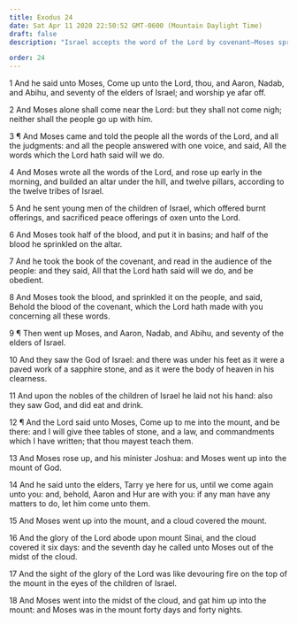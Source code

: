 ```yaml
---
title: Exodus 24
date: Sat Apr 11 2020 22:50:52 GMT-0600 (Mountain Daylight Time)
draft: false
description: "Israel accepts the word of the Lord by covenant—Moses sprinkles the blood of the covenant—He, Aaron, Nadab, Abihu, and seventy of the elders of Israel see God—The Lord calls Moses on to the mount to receive the tables of stone and commandments."

order: 24
---
```

    
1 And he said unto Moses, Come up unto the Lord, thou, and Aaron, Nadab, and Abihu, and seventy of the elders of Israel; and worship ye afar off.

2 And Moses alone shall come near the Lord: but they shall not come nigh; neither shall the people go up with him.

3 ¶ And Moses came and told the people all the words of the Lord, and all the judgments: and all the people answered with one voice, and said, All the words which the Lord hath said will we do.

4 And Moses wrote all the words of the Lord, and rose up early in the morning, and builded an altar under the hill, and twelve pillars, according to the twelve tribes of Israel.

5 And he sent young men of the children of Israel, which offered burnt offerings, and sacrificed peace offerings of oxen unto the Lord.

6 And Moses took half of the blood, and put it in basins; and half of the blood he sprinkled on the altar.

7 And he took the book of the covenant, and read in the audience of the people: and they said, All that the Lord hath said will we do, and be obedient.

8 And Moses took the blood, and sprinkled it on the people, and said, Behold the blood of the covenant, which the Lord hath made with you concerning all these words.

9 ¶ Then went up Moses, and Aaron, Nadab, and Abihu, and seventy of the elders of Israel.

10 And they saw the God of Israel: and there was under his feet as it were a paved work of a sapphire stone, and as it were the body of heaven in his clearness.

11 And upon the nobles of the children of Israel he laid not his hand: also they saw God, and did eat and drink.

12 ¶ And the Lord said unto Moses, Come up to me into the mount, and be there: and I will give thee tables of stone, and a law, and commandments which I have written; that thou mayest teach them.

13 And Moses rose up, and his minister Joshua: and Moses went up into the mount of God.

14 And he said unto the elders, Tarry ye here for us, until we come again unto you: and, behold, Aaron and Hur are with you: if any man have any matters to do, let him come unto them.

15 And Moses went up into the mount, and a cloud covered the mount.

16 And the glory of the Lord abode upon mount Sinai, and the cloud covered it six days: and the seventh day he called unto Moses out of the midst of the cloud.

17 And the sight of the glory of the Lord was like devouring fire on the top of the mount in the eyes of the children of Israel.

18 And Moses went into the midst of the cloud, and gat him up into the mount: and Moses was in the mount forty days and forty nights.
